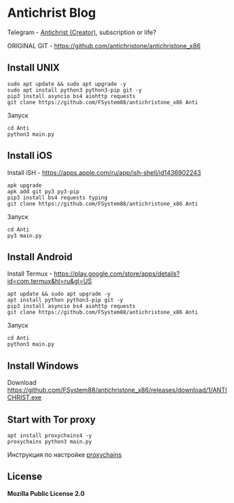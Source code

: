 # Antichrist Blog
Telegram - [Antichrist (Creator)](https://t.me/antichristone), subscription or life?

ORIGINAL GIT - https://github.com/antichristone/antichristone_x86

## Install UNIX 
```
sudo apt update && sudo apt upgrade -y
sudo apt install python3 python3-pip git -y
pip3 install asyncio bs4 aiohttp requests
git clone https://github.com/FSystem88/antichristone_x86 Anti
```
Запуск
```
cd Anti
python3 main.py
```

## Install iOS 
Install iSH - https://apps.apple.com/ru/app/ish-shell/id1436902243
```apk update
apk upgrade
apk add git py3 py3-pip
pip3 install bs4 requests typing 
git clone https://github.com/FSystem88/antichristone_x86 Anti
```
Запуск
```
cd Anti
py3 main.py
```

## Install Android
Install Termux - https://play.google.com/store/apps/details?id=com.termux&hl=ru&gl=US
```
apt update && sudo apt upgrade -y
apt install python python3-pip git -y
pip3 install asyncio bs4 aiohttp requests
git clone https://github.com/FSystem88/antichristone_x86 Anti
```
Запуск
```
cd Anti
python3 main.py
```

## Install Windows 
Download https://github.com/FSystem88/antichristone_x86/releases/download/1/ANTICHRIST.exe

## Start with Tor proxy
```
apt install proxychains4 -y
proxychains python3 main.py
```
Инструкция по настройке [proxychains](https://kali.tools/?p=2075)

## License
**Mozilla Public License 2.0**

